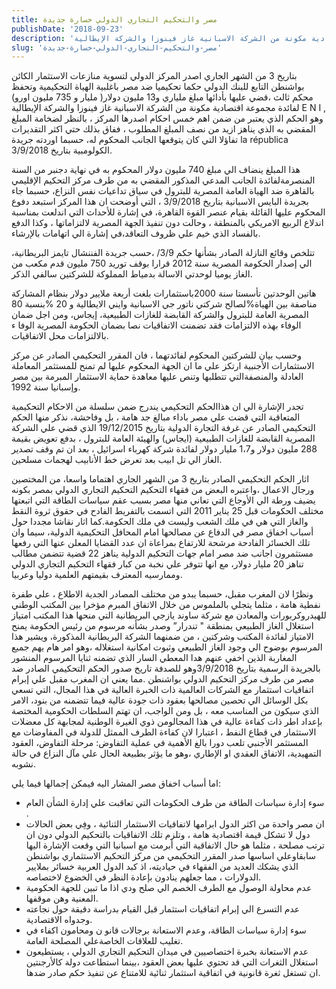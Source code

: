 ```yaml
---
title: مصر والتحكيم التجاري الدولي خسارة جديدة
publishDate: '2018-09-23'
description: 'بتاريخ 3 من الشهر الجاري اصدر المركز الدولي لتسوية منازعات الاستثمار الكائن بواشنطن التابع للبنك الدولي حكما تحكيميا ضد مصر باغلبية الهياة التحكيمية وتحفظ محكم ثالث ،قضي عليها بأدائها مبلغ ملياري و13 مليون دولار( مليار و 735 مليون اورو) لفائدة مجموعة اقتصادية مكونة من الشركة الاسبانية غاز فينوزا والشركة الإيطالية E N I , وهو الحكم الذي يعتبر من ضمن اهم خمس احكام اصدرها المركز ، بالنظر لضخامة المبلغ المقضي به الذي يناهز ازيد من نصف المبلغ المطلوب ، ففاق بذلك حتي اكثر التقديرات تفاؤلا التي كان يتوقعها الجانب المحكوم له، حسبما اوردته جريدة la républica الكولومبية بتاريخ 3/9/2018.'
slug: 'مصر-والتحكيم-التجاري-الدولي-خسارة-جديدة'
---
```

بتاريخ 3 من الشهر الجاري اصدر المركز الدولي لتسوية منازعات الاستثمار  الكائن بواشنطن   التابع للبنك الدولي حكما  تحكيميا  ضد مصر باغلبية الهياة التحكيمية وتحفظ محكم ثالث ،قضي عليها بأدائها مبلغ ملياري و13 مليون دولار( مليار و 735 مليون اورو)  لفائدة مجموعة اقتصادية مكونة من الشركة الاسبانية غاز فينوزا والشركة الإيطالية  E N I , وهو الحكم الذي يعتبر من ضمن اهم خمس احكام اصدرها المركز ، بالنظر لضخامة المبلغ المقضي به الذي يناهز ازيد من نصف المبلغ المطلوب ،  ففاق بذلك  حتي اكثر التقديرات تفاؤلا التي كان يتوقعها الجانب المحكوم له، حسبما اوردته جريدة la républica   الكولومبية بتاريخ 3/9/2018.

هذا المبلغ ينضاف الي مبلغ 740 مليون دولار المحكوم به في نهاية دجنبر من السنة المنصرمةلفائدة الجانب المدعي المذكور المقضي به من طرف مركز التحكيم الإقليمي بالقاهرة  ضد الهياة العامة المصرية للبترول في سياق تداعيات نفس النزاع،  حسبما جاء بجريدة البايس الاسبانية بتاريخ 3/9/2018 ، التي أوضحت ان هذا المركز استبعد دفوع المحكوم عليها القائلة بقيام عنصر القوة القاهرة، في إشارة للأحداث التي  اندلعت بمناسبة اندلاع الربيع الامريكي بالمنطقة ، وحالت دون تنفيذ الجهة المصرية لالتزاماتها ، وكذا الدفع بالفساد  الذي خيم علي ظروف التعاقد،في إشارة الي اتهامات بالإرشاء.

تتلخص وقائع النازلة  الصادر بشأنها حكم 3/9/ ،حسب جريدة الفننشال تايمز البريطانية، الي إصدار الحكومة المصرية سنة 2012 قرارا بوقف توريد 750  مليون قدم مكعب من الغاز يوميا  لوحدتي الاسالة بدمياط المملوكة للشركتين سالفي الذكر.

هاتين الوحدتين تأسستا سنة 2000باستثمارات بلغت أربعة ملايير دولار بنظام المشاركة بنسبة 80‎%‎ لصالح شركتي ناتور جي الاسبانية وايني الايطالية و 20‎%‎مناصفة بين الهياة المصرية العامة للبترول والشركة القابضة للغازات الطبيعية، إيجاس، ومن اجل ضمان الوفاء بهذه الالتزامات  فقد تضمنت الاتفاقيات نصا بضمان الحكومة المصرية الوفا ء بالالتزامات محل الاتفاقيات.

وحسب بيان للشركتين  المحكوم لفائدتهما ، فان المقرر التحكيمي  الصادر عن مركز الاستثمارات الأجنبية ارتكز علي ما ان الجهة المحكوم عليها لم تمنح للمستثمر المعاملة العادلة والمنصفةالتي تتطلبها وتنص عليها معاهدة حماية الاستثمار المبرمة بين مصر وإسبانيا سنة 1992.

تجدر الإشارة الي ان هذاالحكم التحكيمي  يندرج  ضمن سلسلة من الاحكام التحكيمية المتعاقبة التي قضت علي مصر باداء مبالغ جد هامة ، بل وفاحشة، نذكر منها الحكم  التحكيمي الصادر عن غرفة التجارة الدولية بتاريخ 19/12/2015  الذي قضي علي الشركة المصرية  القابضة للغازات الطبيعية (ايجاس) والهيئة العامة للبترول ، بدفع تعويض بقيمة 288 مليون دولار و1،7 مليار دولار لفائدة شركة كهرباء اسرائيل ، بعد ان تم وقف تصدير الغاز الي تل ابيب بعد تعرض خط الأنابيب لهجمات مسلحين.

اثار الحكم التحكيمي الصادر بتاريخ 3 من الشهر الجاري اهتماما واسعا، من المختصين ورجال الاعمال ،واعتبره البعض من فقهاء التحكيم التحكيم التجاري الدولي بمصر بكونه يضيف ورطة الي الأوجاع التي تعاني منها مصر بسبب عقم سياسات الطاقة التي اتبعتها مختلف الحكومات قبل 25 يناير 2011 التي اتسمت بالتفريط الفادح في حقوق ثروة النقط والغاز التي هي في ملك الشعب وليست في ملك الحكومة.كما اثار نقاشا  مجددا حول أسباب اخفاق مصر  في الدفاع عن مصالحها امام المحافل التحكيمية الدولية، سيما وان تلك الخسائر الفادحة مرشحة  للارتفاع بمراعاة ان عدد القضايا المعلن عنها التي رفعها مستثمرون اجانب ضد مصر امام جهات التحكيم الدولية يناهز 22 قضية تتضمن مطالب تناهز 20 مليار دولار، مع انها تتوفر علي نخبة من كبار فقهاء التحكيم التجاري الدولي وممارسيه المعترف بقيمتهم العلمية دوليا وعربيا.

ونظرًا لان المغرب مقبل، حسبما يبدو من مختلف المصادر الجدية الاطلاع ، علي طفرة نفطية هامة ، مثلما يتجلي بالملموس من خلال الاتفاق المبرم مؤخرا بين المكتب الوطني للهيدروكربورات والمعادن مع شركة ساوند يازجي البريطانية التي منحها هذا المكتب امتياز استغلال الغاز الطبيعي  بمنطقة " تندرار” وصدر بشأنه مرسوم من رئيس الحكومة يمنح الامتياز لفائدة المكتب وشركتين ، من ضمنهما  الشركة البريطانية المذكورة، ويشير هذا المرسوم بوضوح الي وجود الغاز الطبيعي وثبوت امكانية استغلاله ،وهو امر هام يهم جميع المغاربة الذين اخفي عنهم هدا المعطي السار الذي تضمنه ثنايا المرسوم المنشور بالجريدة الرسمية بتاريخ 3/9/2018وهو للصدفة تاريخ صدور الحكم التحكيمي الصادر ضد مصر من طرف مركز التحكيم الدولي بواشنطن .مما يعني ان المغرب مقبل علي إبرام اتفاقيات استثمار مع الشركات العالمية ذات الخبرة العالية في هذا المجال، التي تسعي بكل الوسائل الي تحصين  مصالحها بعقود ذات جودة عالية فيما تتضمنه من بنود، الامر الذي سيكون من المناسب معه ، بل ومن الواجب، ان تهتم السلطات الحكومية المختصة بإعداد اطر ذات كفاءة عالية في هذا المجالومن ذوي الغيرة الوطنية لمجابهة كل معضلات الاستثمار في قطاع النفط ، اعتبارا لان كفاءة الطرف الممثل للدولة في المفاوضات مع المستثمر الأجنبي تلعب دورا بالغ الأهمية في عملية التفاوض: مرحلة التفاوض، العقود التمهيدية، الاتفاق العقدي او الإطاري ،وهو ما يؤثر بطبيعة الحال  علي مآل النزاع في حالة نشوبه.

اما أسباب  اخفاق مصر المشار اليه فيمكن إجمالها فيما يلي:

<ul class="pa0 ma0">
  <li class="pv2">سوء إدارة سياسات الطاقة من طرف الحكومات التي تعاقبت علي إدارة  الشأن العام .</li>
  <li class="pv2">ان مصر واحدة من اكثر الدول ابرامها لاتفاقيات الاستثمار الثنائية ، وفِي بعض الحالات دول  لا تشكل قيمة اقتصادية هامة ، وتلزم تلك  الاتفاقيات    بالتحكيم الدولي  دون ان ترتب مصلحة ، مثلما هو حال الاتفاقية التي أبرمت مع اسبانيا التي وقعت الإشارة اليها سابقاوعلي اساسها صدر المقرر التحكيمي من مركز التحكيم الاستثماري بواشنطن الذي  يشكك العديد من  الفقهاء في حياديته، اذ كبد الدول العربية خسائر بملايير الدولارات ، مما جعلهم ينادون بإعادة النظر في الخضوع لاختصاصه.</li>
  <li class="pv2">عدم محاولة الوصول مع الطرف الخصم الي صلح ودي اذا ما تبين  للجهة الحكومية المعنية وهن موقفها.</li>
  <li class="pv2">عدم التسرع الي إبرام اتفاقيات استثمار قبل القيام بدراسة دقيقة حول نجاعته وجدواه الاقتصادية.</li>
  <li class="pv2">سوء إدارة سياسات الطاقة، وعدم الاستعانة برجالات قانو ن ومحامون اكفاء في تغليب للعلاقات الخاصةعلي المصلحة العامة.</li>
  <li class="pv2">عدم الاستعانة بخبرة اختصاصيين في ميدان التحكيم التجاري الدولي  ، يستطيعون استغلال الثغرات التي قد تحتوي عليها بعض العقود ،بينما استطاعت دولة كالأرجنتين ان تستغل ثغرة قانونية في اتفاقية استثمار ثنائية  للامتناع عن تنفيذ حكم صادر ضدها.</li>
</ul>


